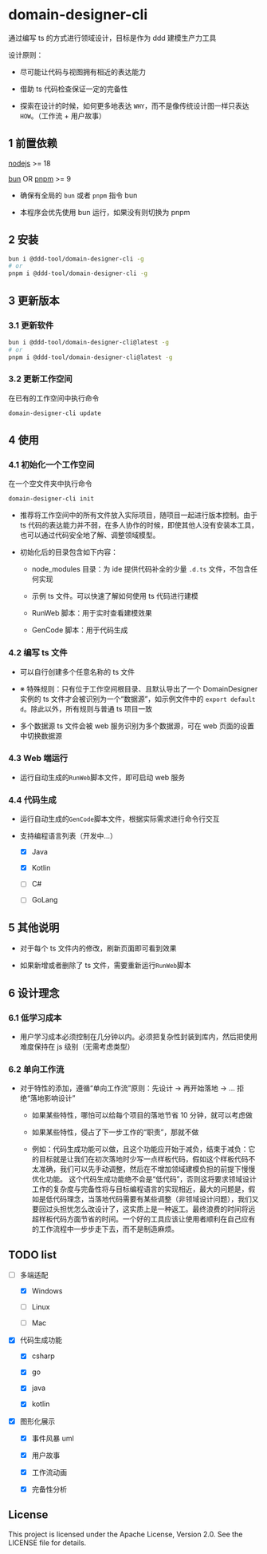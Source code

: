 # domain-designer-cli

通过编写 ts 的方式进行领域设计，目标是作为 ddd 建模生产力工具

设计原则：

- 尽可能让代码与视图拥有相近的表达能力

- 借助 ts 代码检查保证一定的完备性

- 探索在设计的时候，如何更多地表达 `WHY`，而不是像传统设计图一样只表达 `HOW`。（工作流 + 用户故事）

## 1 前置依赖

[nodejs](https://nodejs.org/en/download/) >= 18

[bun](https://bun.sh/) OR [pnpm](https://pnpm.io/) >= 9

- 确保有全局的 `bun` 或者 `pnpm` 指令 bun

- 本程序会优先使用 bun 运行，如果没有则切换为 pnpm

## 2 安装

```bash
bun i @ddd-tool/domain-designer-cli -g
# or
pnpm i @ddd-tool/domain-designer-cli -g
```

## 3 更新版本

### 3.1 更新软件

```bash
bun i @ddd-tool/domain-designer-cli@latest -g
# or
pnpm i @ddd-tool/domain-designer-cli@latest -g
```

### 3.2 更新工作空间

在已有的工作空间中执行命令

```bash
domain-designer-cli update
```

## 4 使用

### 4.1 初始化一个工作空间

在一个空文件夹中执行命令

```bash
domain-designer-cli init
```

- 推荐将工作空间中的所有文件放入实际项目，随项目一起进行版本控制。由于 ts 代码的表达能力并不弱，在多人协作的时候，即使其他人没有安装本工具，也可以通过代码安全地了解、调整领域模型。

- 初始化后的目录包含如下内容：

  - node_modules 目录：为 ide 提供代码补全的少量 `.d.ts` 文件，不包含任何实现

  - 示例 ts 文件。可以快速了解如何使用 ts 代码进行建模

  - RunWeb 脚本：用于实时查看建模效果

  - GenCode 脚本：用于代码生成

### 4.2 编写 ts 文件

- 可以自行创建多个任意名称的 ts 文件

- ※ 特殊规则：只有位于工作空间根目录、且默认导出了一个 DomainDesigner 实例的 ts 文件才会被识别为一个“数据源”，如示例文件中的 `export default d`。除此以外，所有规则与普通 ts 项目一致

- 多个数据源 ts 文件会被 web 服务识别为多个数据源，可在 web 页面的设置中切换数据源

### 4.3 Web 端运行

- 运行自动生成的`RunWeb`脚本文件，即可启动 web 服务

### 4.4 代码生成

- 运行自动生成的`GenCode`脚本文件，根据实际需求进行命令行交互

- 支持编程语言列表（开发中...）

  - [x] Java

  - [x] Kotlin

  - [ ] C#

  - [ ] GoLang

## 5 其他说明

- 对于每个 ts 文件内的修改，刷新页面即可看到效果

- 如果新增或者删除了 ts 文件，需要重新运行`RunWeb`脚本

## 6 设计理念

### 6.1 低学习成本

- 用户学习成本必须控制在几分钟以内。必须把复杂性封装到库内，然后把使用难度保持在 js 级别（无需考虑类型）

### 6.2 单向工作流

- 对于特性的添加，遵循“单向工作流”原则：先设计 -> 再开始落地 -> ...
  拒绝“落地影响设计”

  - 如果某些特性，哪怕可以给每个项目的落地节省 10 分钟，就可以考虑做

  - 如果某些特性，侵占了下一步工作的“职责”，那就不做

  - 例如：代码生成功能可以做，且这个功能应开始于减负，结束于减负：它的目标就是让我们在初次落地时少写一点样板代码，假如这个样板代码不太准确，我们可以先手动调整，然后在不增加领域建模负担的前提下慢慢优化功能。
    这个代码生成功能绝不会是“低代码”，否则这将要求领域设计工作的复杂度与完备性将与目标编程语言的实现相近，最大的问题是，假如是低代码理念，当落地代码需要有某些调整（非领域设计问题），我们又要回过头担忧怎么改设计了，这实质上是一种返工。最终浪费的时间将远超样板代码方面节省的时间。一个好的工具应该让使用者顺利在自己应有的工作流程中一步步走下去，而不是制造麻烦。

## TODO list

- [ ] 多端适配

  - [x] Windows

  - [ ] Linux

  - [ ] Mac

- [x] 代码生成功能

  - [x] csharp

  - [x] go

  - [x] java

  - [x] kotlin

- [x] 图形化展示

  - [x] 事件风暴 uml

  - [x] 用户故事

  - [x] 工作流动画

  - [x] 完备性分析

## License

This project is licensed under the Apache License, Version 2.0. See the LICENSE file for details.
